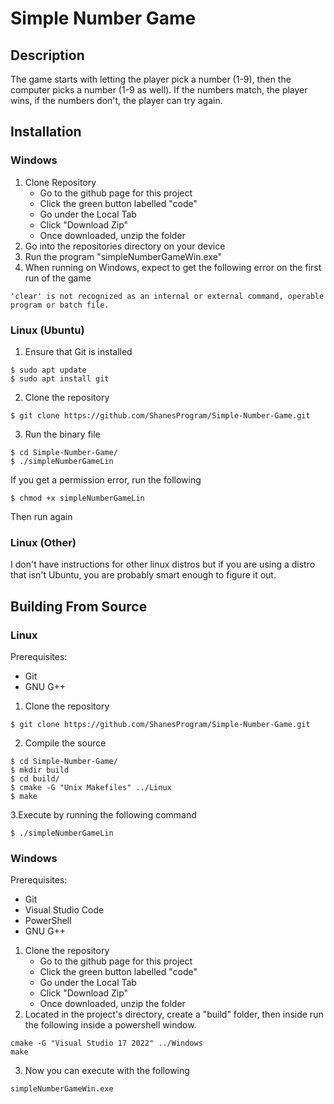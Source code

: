 # Simple Number Game
## Description

The game starts with letting the player pick a number (1-9), then the computer picks a number (1-9 as well). If the numbers match, the player wins, if the numbers don't, the player can try again.

## Installation

### Windows

1. Clone Repository 
    - Go to the github page for this project
    - Click the green button labelled "code"
    - Go under the Local Tab
    - Click "Download Zip"
    - Once downloaded, unzip the folder
2. Go into the repositories directory on your device
3. Run the program "simpleNumberGameWin.exe"
4. When running on Windows, expect to get the following error on the first run of the game
```
'clear' is not recognized as an internal or external command, operable program or batch file.
```

### Linux (Ubuntu)

1. Ensure that Git is installed
```
$ sudo apt update
$ sudo apt install git
```
2. Clone the repository
```
$ git clone https://github.com/ShanesProgram/Simple-Number-Game.git
```
3. Run the binary file
```
$ cd Simple-Number-Game/
$ ./simpleNumberGameLin
```

If you get a permission error, run the following
```
$ chmod +x simpleNumberGameLin
```
Then run again

### Linux (Other)
I don't have instructions for other linux distros but if you are using a distro that isn't Ubuntu, you are probably smart enough to figure it out.

## Building From Source

### Linux

Prerequisites:
- Git
- GNU G++

1. Clone the repository
```
$ git clone https://github.com/ShanesProgram/Simple-Number-Game.git
```
2. Compile the source
```
$ cd Simple-Number-Game/
$ mkdir build
$ cd build/
$ cmake -G "Unix Makefiles" ../Linux
$ make
```
3.Execute by running the following command
```
$ ./simpleNumberGameLin
```

### Windows

Prerequisites:
- Git
- Visual Studio Code
- PowerShell
- GNU G++

1. Clone the repository
   - Go to the github page for this project
   - Click the green button labelled "code"
   - Go under the Local Tab
   - Click "Download Zip"
   - Once downloaded, unzip the folder
2. Located in the project's directory, create a "build" folder, then inside run the following inside a powershell window.
```
cmake -G "Visual Studio 17 2022" ../Windows
make
```
3. Now you can execute with the following
```
simpleNumberGameWin.exe
```
